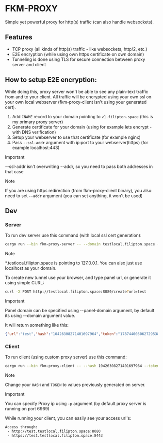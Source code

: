 # FKM-PROXY
Simple yet powerful proxy for http(s) traffic (can also handle websockets).


## Features
- TCP proxy (all kinds of http(s) traffic - like websockets, http/2, etc.)
- E2E encryption (while using own https certificate on own domain)
- Tunneling is done using TLS for secure connection between proxy server and client


## How to setup E2E encryption:
While doing this, proxy server won't be able to see any plain-text traffic from and to your client.
All traffic will be encrypted using your own ssl on your own local webserver (fkm-proxy-client isn't using your generated cert).

1. Add `CNAME` record to your domain pointing to `v1.filipton.space` (this is my primary proxy server)
2. Generate certificate for your domain (using for example lets encrypt - with DNS verification)
3. Setup your webserver to use that certificate (for example nginx)
4. Pass `--ssl-addr` argument with ip:port to your webserver(https) (for example localhost:443)
> [!IMPORTANT]
> --ssl-addr isn't overwriting --addr, so you need to pass both addresses in that case

> [!NOTE]
> If you are using https redirection (from fkm-proxy-client binary), you also need to set `--addr` argument (you can set anything, it won't be used)

## Dev
### Server
To run dev server use this command (with local ssl cert generation):
```bash
cargo run --bin fkm-proxy-server -- --domain testlocal.filipton.space --generate-cert --bind-ssl 0.0.0.0:8080 --bin-nonssl 0.0.0.0:8443
```

> [!NOTE]
> *.testlocal.filipton.space is pointing to 127.0.0.1. You can also just use localhost as your domain.


To create new tunnel use your browser, and type panel url, or generate it using simple CURL:
```bash
curl -X POST http://testlocal.filipton.space:8080/create?url=test
```
> [!IMPORTANT]
> Panel domain can be specified using --panel-domain argument, by default its using --domain argument value.

It will return something like this:
```json
{"url":"test","hash":"10426308271401697964","token":"178744005062729538121086180162812072708"}
```


### Client
To run client (using custom proxy server) use this command:
```bash
cargo run --bin fkm-proxy-client -- --hash 10426308271401697964 --token 178744005062729538121086180162812072708 -a 127.0.0.1:5000 -p localhost:6969
```
> [!NOTE]  
> Change your `HASH` and `TOKEN` to values previously generated on server.

> [!IMPORTANT]
> You can specify Proxy ip using `-p` argument (by default proxy server is running on port 6969)


While running your client, you can easily see your access url's:
```
Access through:
 - http://test.testlocal.filipton.space:8080
 - https://test.testlocal.filipton.space:8443
```
